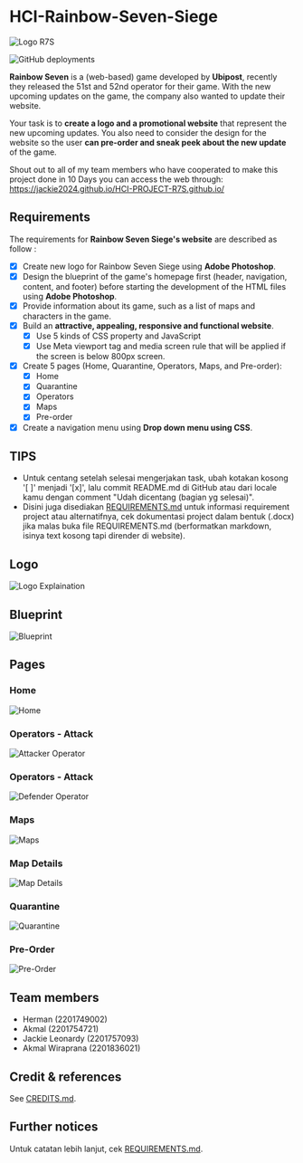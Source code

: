 # HCI-Rainbow-Seven-Siege

![Logo R7S](Info/logo.png)

![GitHub deployments](https://img.shields.io/github/deployments/akmalrusli363/HCI-Rainbow-Seven-Siege/Github-Pages?label=GitHub%20Pages%20status)

**Rainbow Seven** is a (web-based) game developed by **Ubipost**, recently they released the 51st and 52nd operator for their game. With the new upcoming updates on the game, the company also wanted to update their website.

Your task is to **create a logo and a promotional website** that represent the new upcoming updates. You also need to consider the design for the website so the user **can pre-order and sneak peek about the new update** of the game.

Shout out to all of my team members who have cooperated to make this project done in 10 Days you can access the web through: https://jackie2024.github.io/HCI-PROJECT-R7S.github.io/

## Requirements

The requirements for **Rainbow Seven Siege's website** are described as follow :

- [x] Create new logo for Rainbow Seven Siege using **Adobe Photoshop**.
- [x] Design the blueprint of the game's homepage first (header, navigation, content, and footer) before starting the development of the HTML files using **Adobe Photoshop**.
- [x] Provide information about its game, such as a list of maps and characters in the game.
- [x] Build an **attractive, appealing, responsive and functional website**.
   - [x] Use 5 kinds of CSS property and JavaScript
   - [x] Use Meta viewport tag and media screen rule that will be applied if the screen is below 800px screen.
- [x] Create 5 pages (Home, Quarantine, Operators, Maps, and Pre-order):
   - [x] Home
   - [x] Quarantine
   - [x] Operators
   - [x] Maps
   - [x] Pre-order
- [x] Create a navigation menu using **Drop down menu using CSS**.

## TIPS

- Untuk centang setelah selesai mengerjakan task, ubah kotakan kosong '[ ]' menjadi '[x]', lalu commit README.md di GitHub atau dari locale kamu dengan comment "Udah dicentang (bagian yg selesai)".
- Disini juga disediakan [REQUIREMENTS.md](REQUIREMENTS.md) untuk informasi requirement project atau alternatifnya, cek dokumentasi project dalam bentuk (.docx) jika malas buka file REQUIREMENTS.md (berformatkan markdown, isinya text kosong tapi dirender di website).


## Logo

![Logo Explaination](Info/r7s-logo-explaination.png)


## Blueprint

![Blueprint](Info/r7s-blueprint.png)


## Pages

### Home

![Home](Info/page/home.png)

### Operators - Attack

![Attacker Operator](Info/page/operator-attack.png)

### Operators - Attack

![Defender Operator](Info/page/operator-defense.png)

### Maps

![Maps](Info/page/maps.png)

### Map Details

![Map Details](Info/page/map-details.png)

### Quarantine

![Quarantine](Info/page/quarantine.png)

### Pre-Order

![Pre-Order](Info/page/preorder.png)


## Team members

- Herman (2201749002)
- Akmal (2201754721)
- Jackie Leonardy (2201757093)
- Akmal Wiraprana (2201836021)

## Credit & references

See [CREDITS.md](CREDITS.md).

## Further notices

Untuk catatan lebih lanjut, cek [REQUIREMENTS.md](REQUIREMENTS.md).
